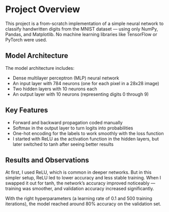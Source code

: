# Project Overview
This project is a from-scratch implementation of a simple neural network to classify handwritten digits from the MNIST dataset — using only NumPy, Pandas, and Matplotlib. No machine learning libraries like TensorFlow or PyTorch were used. 

## Model Architecture
The model architecture includes:
- Dense multilayer perceptron (MLP) neural network
- An input layer with 784 neurons (one for each pixel in a 28x28 image)  
- Two hidden layers with 10 neurons each  
- An output layer with 10 neurons (representing digits 0 through 9)

## Key Features
- Forward and backward propagation coded manually  
- Softmax in the output layer to turn logits into probabilities  
- One-hot encoding for the labels to work smoothly with the loss function  
- I started with ReLU as the activation function in the hidden layers, but later switched to tanh after seeing better results

## Results and Observations
At first, I used ReLU, which is common in deeper networks. But in this simpler setup, ReLU led to lower accuracy and less stable training. When I swapped it out for tanh, the network’s accuracy improved noticeably — training was smoother, and validation accuracy increased significantly.

With the right hyperparameters (a learning rate of 0.1 and 500 training iterations), the model reached around 80% accuracy on the validation set.
